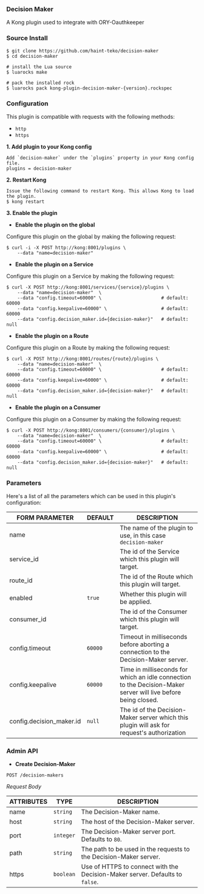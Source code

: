 ### Decision Maker 
A Kong plugin used to integrate with ORY-Oauthkeeper

### Source Install
```shell
$ git clone https://github.com/haint-teko/decision-maker
$ cd decision-maker

# install the Lua source
$ luarocks make

# pack the installed rock
$ luarocks pack kong-plugin-decision-maker-{version}.rockspec
```

### Configuration
This plugin is compatible with requests with the following methods:
- `http`
- `https`

**1. Add plugin to your Kong config**

```shell
Add `decision-maker` under the `plugins` property in your Kong config file.
plugins = decision-maker
```

**2. Restart Kong**

```shell
Issue the following command to restart Kong. This allows Kong to load the plugin.
$ kong restart
```

**3. Enable the plugin**
- **Enable the plugin on the global** 

Configure this plugin on the global by making the following request:

```shell
$ curl -i -X POST http://kong:8001/plugins \
    --data "name=decision-maker"
```

- **Enable the plugin on a Service**

Configure this plugin on a Service by making the following request:

```shell
$ curl -X POST http://kong:8001/services/{service}/plugins \
    --data "name=decision-maker"  \
    --data "config.timeout=60000" \                      # default: 60000
    --data "config.keepalive=60000" \                    # default: 60000
    --data "config.decision_maker.id={decision-maker}"   # default: null
```

- **Enable the plugin on a Route**

Configure this plugin on a Route by making the following request:

```shell
$ curl -X POST http://kong:8001/routes/{route}/plugins \
    --data "name=decision-maker"  \
    --data "config.timeout=60000" \                      # default: 60000
    --data "config.keepalive=60000" \                    # default: 60000
    --data "config.decision_maker.id={decision-maker}"   # default: null
```

- **Enable the plugin on a Consumer**

Configure this plugin on a Consumer by making the following request:

```shell
$ curl -X POST http://kong:8001/consumers/{consumer}/plugins \
    --data "name=decision-maker"  \
    --data "config.timeout=60000" \                      # default: 60000
    --data "config.keepalive=60000" \                    # default: 60000
    --data "config.decision_maker.id={decision-maker}"   # default: null
```

### Parameters
Here's a list of all the parameters which can be used in this plugin's configuration:

| FORM PARAMETER           | DEFAULT | DESCRIPTION                                                                                                   |
| ------------------------ | ------- | ------------------------------------------------------------------------------------------------------------- |
| name                     |         | The name of the plugin to use, in this case `decision-maker`                                                  |
| service_id               |         | The id of the Service which this plugin will target.                                                          |
| route_id                 |         | The id of the Route which this plugin will target.                                                            |
| enabled                  | `true`  | Whether this plugin will be applied.                                                                          |
| consumer_id              |         | The id of the Consumer which this plugin will target.                                                         |
| config.timeout           | `60000` | Timeout in milliseconds before aborting a connection to the Decision-Maker server.                            |  
| config.keepalive         | `60000` | Time in milliseconds for which an idle connection to the Decision-Maker server will live before being closed. |
| config.decision_maker.id | `null`  | The id of the Decision-Maker server which this plugin will ask for request's authorization                    |

### Admin API
- **Create Decision-Maker**

```shell
POST /decision-makers
```

*Request Body*

| ATTRIBUTES  | TYPE      | DESCRIPTION                                                                  |
| ----------- | --------- | ---------------------------------------------------------------------------- |
| name        | `string`  | The Decision-Maker name.                                                     |
| host        | `string`  | The host of the Decision-Maker server.                                       |
| port        | `integer` | The Decision-Maker server port. Defaults to `80`.                            |
| path        | `string`  | The path to be used in the requests to the Decision-Maker server.            |
| https       | `boolean` | Use of HTTPS to connect with the Decision-Maker server. Defaults to `false`. |